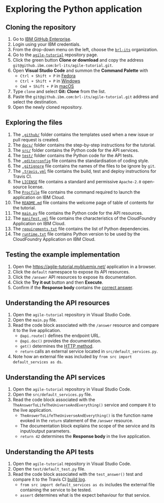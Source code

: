 # Exploring the Python application

## Cloning the repository

1. Go to [IBM GitHub Enterprise](https://github.ibm.com/).
1. Login using your IBM credentials.
1. From the drop-down menu on the left, choose the [`brl-its`](https://github.ibm.com/brl-its) organization.
1. Go to the [`agile-tutorial`](https://github.ibm.com/brl-its/agile-tutorial) repository page.
1. Click the green button **Clone or download** and copy the address `git@github.ibm.com:brl-its/agile-tutorial.git`.
1. Open **Visual Studio Code** and summon the **Command Palette** with
    * `Ctrl + Shift + P` in [Fedora](https://code.visualstudio.com/shortcuts/keyboard-shortcuts-linux.pdf)
    * `Ctrl + Shift + P` in [Windows](https://code.visualstudio.com/shortcuts/keyboard-shortcuts-windows.pdf)
    * `Cmd + Shift + P` in [macOS](https://code.visualstudio.com/shortcuts/keyboard-shortcuts-macos.pdf)
1. Type `clone` and select **Git: Clone** from the list.
1. Paste the `git@github.ibm.com:brl-its/agile-tutorial.git` address and select the destination.
1. Open the newly cloned repository.

## Exploring the files

1. The [`.github/`](../.github/) folder contains the templates used when a new issue or pull request is created.
1. The [`docs/`](../docs/) folder contains the step-by-step instructions for the tutorial.
1. The [`src/`](../src/) folder contains the Python code for the API services.
1. The [`test/`](../test/) folder contains the Python code for the API tests.
1. The [`.editorconfig`](../.editorconfig) file contains the standardisation of coding style.
1. The [`.gitignore`](../.gitignore) file contains the names of the files to be ignore by `git`.
1. The [`.travis.yml`](../.travis.yml) file contains the build, test and deploy instructions for Travis CI.
1. The [`LICENSE`](../LICENSE) file contains a standard and permissive `Apache-2.0` open-source license.
1. The [`Procfile`](../Procfile) file contains the command required to launch the application on IBM Cloud.
1. The [`README.md`](../README.md) file contains the welcome page of table of contents for the tutorial.
1. The [`main.py`](../main.py) file contains the Python code for the API resources.
1. The [`manifest.yml`](../manifest.yml) file contains the characteristics of the CloudFoundry Application on IBM Cloud.
1. The [`requirements.txt`](../requirements.txt) file contains the list of Python dependencies.
1. The [`runtime.txt`](../runtime.txt) file contains Python version to be used by the CloudFoundry Application on IBM Cloud.

## Testing the example implementation

1. Open the <https://agile-tutorial.mybluemix.net/> application in a browser.
1. Click the `default` namespace to expose its API resources.
1. Click the `/answer` API resources to expose its documentation.
1. Click the **Try it out** button and then **Execute**.
1. Confirm if the **Response body** contains the [correct answer](https://goo.gl/6gFWyU).

## Understanding the API resources

1. Open the `agile-tutorial` repository in Visual Studio Code.
1. Open the `main.py` file.
1. Read the code block associated with the `/answer` resource and compare it to the live application.
    * `@api.route()` defines the endpoint URL.
    * `@api.doc()` provides the documentation.
    * `get()` determines the [HTTP method](https://spring.io/understanding/REST#http-methods).
    * `return` calls an external service located in `src/default_services.py`.
1. Note how an external file was included by `from src import default_services as ds`.

## Understanding the API services

1. Open the `agile-tutorial` repository in Visual Studio Code.
1. Open the `src/default_services.py` file.
1. Read the code block associated with the `TheAnswerToLifeTheUniverseAndEverything()` service and compare it to the live application.
    * `TheAnswerToLifeTheUniverseAndEverything()` is the function name evoked in the `return` statement of the `/answer` resource.
    * The documentation block explains the scope of the service and its input/output parameters.
    * `return 42` determines the **Response body** in the live application.

## Understanding the API tests

1. Open the `agile-tutorial` repository in Visual Studio Code.
1. Open the `test/default_test.py` file.
1. Read the code block associated with the `test_answer()` test and compare it to the Travis CI [build log](https://travis.ibm.com/brl-its/agile-tutorial).
    * `from src import default_services as ds` includes the external file containing the service to be tested.
    * `assert` determines what is the expect behaviour for that service.
